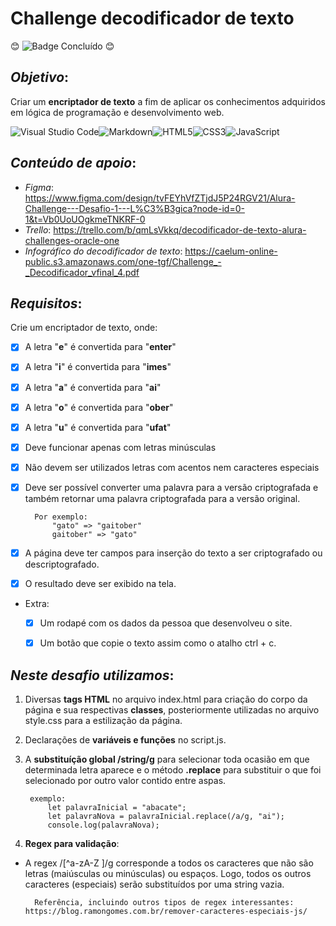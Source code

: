 # Challenge decodificador de texto

:blush: ![Badge Concluído](http://img.shields.io/static/v1?label=STATUS&message=CONCLUÍDO&color=GREEN&style=for-the-badge) :blush:

## *Objetivo*:
Criar um **encriptador de texto** a fim de aplicar os conhecimentos adquiridos em lógica de programação e desenvolvimento web.


![Visual Studio Code](https://img.shields.io/badge/Visual%20Studio%20Code-0078d7.svg?style=for-the-badge&logo=visual-studio-code&logoColor=white)![Markdown](https://img.shields.io/badge/markdown-%23000000.svg?style=for-the-badge&logo=markdown&logoColor=white)![HTML5](https://img.shields.io/badge/html5-%23E34F26.svg?style=for-the-badge&logo=html5&logoColor=white)![CSS3](https://img.shields.io/badge/css3-%231572B6.svg?style=for-the-badge&logo=css3&logoColor=white)![JavaScript](https://img.shields.io/badge/javascript-%23323330.svg?style=for-the-badge&logo=javascript&logoColor=%23F7DF1E)

## *Conteúdo de apoio*:

* *Figma*: https://www.figma.com/design/tvFEYhVfZTjdJ5P24RGV21/Alura-Challenge---Desafio-1---L%C3%B3gica?node-id=0-1&t=Vb0UoUOgkmeTNKRF-0
* *Trello*: https://trello.com/b/qmLsVkkq/decodificador-de-texto-alura-challenges-oracle-one
* *Infográfico do decodificador de texto*: https://caelum-online-public.s3.amazonaws.com/one-tgf/Challenge_-_Decodificador_vfinal_4.pdf

## *Requisitos*:
Crie um encriptador de texto, onde:

- [x] A letra "**e**" é convertida para "**enter**"
- [x] A letra "**i**" é convertida para "**imes**"
- [x] A letra "**a**" é convertida para "**ai**"
- [x] A letra "**o**" é convertida para "**ober**"
- [x] A letra "**u**" é convertida para "**ufat**"

- [x] Deve funcionar apenas com letras minúsculas
- [x] Não devem ser utilizados letras com acentos nem caracteres especiais  
- [x] Deve ser possível converter uma palavra para a versão criptografada e também retornar uma palavra criptografada para a versão original.

        Por exemplo:
            "gato" => "gaitober"
            gaitober" => "gato"

- [x] A página deve ter campos para inserção do texto a ser criptografado ou descriptografado.
- [x] O resultado deve ser exibido na tela.

* Extra:
    - [x] Um rodapé com os dados da pessoa que desenvolveu o site.
    - [x] Um botão que copie o texto assim como o atalho ctrl + c.


## *Neste desafio utilizamos*:

1. Diversas **tags HTML** no arquivo index.html para criação do corpo da página e sua respectivas **classes**, posteriormente utilizadas no arquivo style.css para a estilização da página.

2. Declarações de **variáveis e funções** no script.js.

3. A **substituíção global /string/g** para selecionar toda ocasião em que determinada letra aparece e o método **.replace** para substituir o que foi selecionado por outro valor contido entre aspas. 

        exemplo:
            let palavraInicial = "abacate";
            let palavraNova = palavraInicial.replace(/a/g, "ai");
            console.log(palavraNova);


4. **Regex para validação**: 

- A regex /[^a-zA-Z ]/g corresponde a todos os caracteres que não são letras (maiúsculas ou minúsculas) ou espaços. Logo, todos os outros caracteres (especiais) serão substituídos por uma string vazia.

        Referência, incluindo outros tipos de regex interessantes: https://blog.ramongomes.com.br/remover-caracteres-especiais-js/